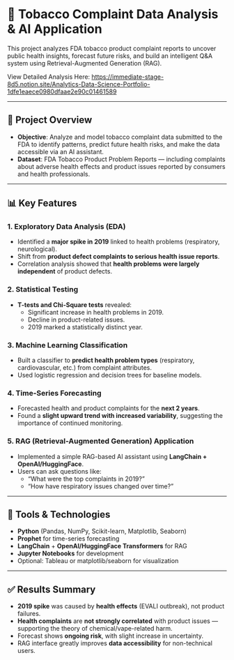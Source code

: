 # 🚬 Tobacco Complaint Data Analysis & AI Application

This project analyzes FDA tobacco product complaint reports to uncover public health insights, forecast future risks, and build an intelligent Q&A system using Retrieval-Augmented Generation (RAG).

View Detailed Analysis Here: https://immediate-stage-8d5.notion.site/Analytics-Data-Science-Portfolio-1dfe1eaece0980dfaae2e90c01461589

---

## 📌 Project Overview

- **Objective**: Analyze and model tobacco complaint data submitted to the FDA to identify patterns, predict future health risks, and make the data accessible via an AI assistant.
- **Dataset**: FDA Tobacco Product Problem Reports — including complaints about adverse health effects and product issues reported by consumers and health professionals.

---

## 📊 Key Features

### 1. **Exploratory Data Analysis (EDA)**
- Identified a **major spike in 2019** linked to health problems (respiratory, neurological).
- Shift from **product defect complaints to serious health issue reports**.
- Correlation analysis showed that **health problems were largely independent** of product defects.

### 2. **Statistical Testing**
- **T-tests and Chi-Square tests** revealed:
  - Significant increase in health problems in 2019.
  - Decline in product-related issues.
  - 2019 marked a statistically distinct year.

### 3. **Machine Learning Classification**
- Built a classifier to **predict health problem types** (respiratory, cardiovascular, etc.) from complaint attributes.
- Used logistic regression and decision trees for baseline models.

### 4. **Time-Series Forecasting**
- Forecasted health and product complaints for the **next 2 years**.
- Found a **slight upward trend with increased variability**, suggesting the importance of continued monitoring.

### 5. **RAG (Retrieval-Augmented Generation) Application**
- Implemented a simple RAG-based AI assistant using **LangChain + OpenAI/HuggingFace**.
- Users can ask questions like:
  - “What were the top complaints in 2019?”
  - “How have respiratory issues changed over time?”

---

## 🧰 Tools & Technologies

- **Python** (Pandas, NumPy, Scikit-learn, Matplotlib, Seaborn)
- **Prophet** for time-series forecasting
- **LangChain** + **OpenAI/HuggingFace Transformers** for RAG
- **Jupyter Notebooks** for development
- Optional: Tableau or matplotlib/seaborn for visualization

---

## ✅ Results Summary

- **2019 spike** was caused by **health effects** (EVALI outbreak), not product failures.
- **Health complaints** are **not strongly correlated** with product issues — supporting the theory of chemical/vape-related harm.
- Forecast shows **ongoing risk**, with slight increase in uncertainty.
- RAG interface greatly improves **data accessibility** for non-technical users.



